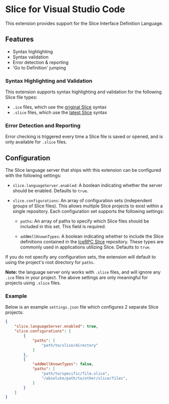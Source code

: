 # Slice for Visual Studio Code

This extension provides support for the Slice Interface Definition Language.

## Features

- Syntax highlighting
- Syntax validation
- Error detection & reporting
- 'Go to Definition' jumping

### Syntax Highlighting and Validation

This extension supports syntax highlighting and validation for the following Slice file types:

- `.ice` files, which use the [original Slice](https://doc.zeroc.com/ice/latest/the-slice-language) syntax
- `.slice` files, which use the [latest Slice](https://docs.icerpc.dev/slice2) syntax

### Error Detection and Reporting

Error checking is triggered every time a Slice file is saved or opened,
and is only available for `.slice` files.

## Configuration

The Slice language server that ships with this extension can be configured with the following settings:

- `slice.languageServer.enabled`: A boolean indicating whether the server should be enabled. Defaults to `true`.

- `slice.configurations`: An array of configuration sets (independent groups of Slice files). This allows multiple Slice projects to exist within a single repository. Each configuration set supports the following settings:

    - `paths`: An array of paths to specify which Slice files should be included in this set.
    This field is required.

    - `addWellKnownTypes`: A boolean indicating whether to include the Slice definitions contained in the [IceRPC Slice](https://github.com/icerpc/icerpc-slice) repository.
    These types are commonly used in applications utilizing Slice.
    Defaults to `true`.

If you do not specify any configuration sets, the extension will default to using the project's root directory for `paths`.

**Note:** the language server only works with `.slice` files, and will ignore any `.ice` files in your project. The above settings are only meaningful for projects using `.slice` files.

### Example

Below is an example `settings.json` file which configures 2 separate Slice projects:

```json
{
    "slice.languageServer.enabled": true,
    "slice.configurations": [
        {
            "paths": [
                "path/to/slice/directory"
            ]
        },
        {
            "addWellKnownTypes": false,
            "paths": [
                "path/to/specific/file.slice",
                "/absolute/path/to/other/slice/files",
            ]
        }
    ]
}
```
